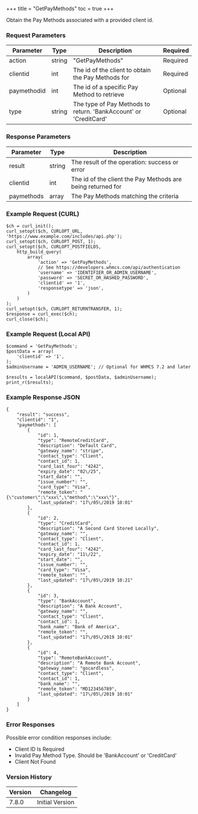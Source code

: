 +++
title = "GetPayMethods"
toc = true
+++

Obtain the Pay Methods associated with a provided client id.

### Request Parameters

| Parameter | Type | Description | Required |
| --------- | ---- | ----------- | -------- |
| action | string | "GetPayMethods" | Required |
| clientid | int | The id of the client to obtain the Pay Methods for | Required |
| paymethodid | int | The id of a specific Pay Method to retrieve | Optional |
| type | string | The type of Pay Methods to return. 'BankAccount' or 'CreditCard' | Optional |

### Response Parameters

| Parameter | Type | Description |
| --------- | ---- | ----------- |
| result | string | The result of the operation: success or error |
| clientid | int | The id of the client the Pay Methods are being returned for |
| paymethods | array | The Pay Methods matching the criteria |


### Example Request (CURL)

```
$ch = curl_init();
curl_setopt($ch, CURLOPT_URL, 'https://www.example.com/includes/api.php');
curl_setopt($ch, CURLOPT_POST, 1);
curl_setopt($ch, CURLOPT_POSTFIELDS,
    http_build_query(
        array(
            'action' => 'GetPayMethods',
            // See https://developers.whmcs.com/api/authentication
            'username' => 'IDENTIFIER_OR_ADMIN_USERNAME',
            'password' => 'SECRET_OR_HASHED_PASSWORD',
            'clientid' => '1',
            'responsetype' => 'json',
        )
    )
);
curl_setopt($ch, CURLOPT_RETURNTRANSFER, 1);
$response = curl_exec($ch);
curl_close($ch);
```


### Example Request (Local API)

```
$command = 'GetPayMethods';
$postData = array(
    'clientid' => '1',
);
$adminUsername = 'ADMIN_USERNAME'; // Optional for WHMCS 7.2 and later

$results = localAPI($command, $postData, $adminUsername);
print_r($results);
```


### Example Response JSON

```
{
    "result": "success",
    "clientid": "1",
    "paymethods": [
        {
            "id": 1,
            "type": "RemoteCreditCard",
            "description": "Default Card",
            "gateway_name": "stripe",
            "contact_type": "Client",
            "contact_id": 1,
            "card_last_four": "4242",
            "expiry_date": "02\/25",
            "start_date": "",
            "issue_number": "",
            "card_type": "Visa",
            "remote_token": "{\"customer\":\"xxx\",\"method\":\"xxx\"}",
            "last_updated": "17\/05\/2019 10:01"
        },
        {
            "id": 2,
            "type": "CreditCard",
            "description": "A Second Card Stored Locally",
            "gateway_name": "",
            "contact_type": "Client",
            "contact_id": 1,
            "card_last_four": "4242",
            "expiry_date": "11\/22",
            "start_date": "",
            "issue_number": "",
            "card_type": "Visa",
            "remote_token": "",
            "last_updated": "17\/05\/2019 10:21"
        },
        {
            "id": 3,
            "type": "BankAccount",
            "description": "A Bank Account",
            "gateway_name": "",
            "contact_type": "Client",
            "contact_id": 1,
            "bank_name": "Bank of America",
            "remote_token": "",
            "last_updated": "17\/05\/2019 10:01"
        },
        {
            "id": 4,
            "type": "RemoteBankAccount",
            "description": "A Remote Bank Account",
            "gateway_name": "gocardless",
            "contact_type": "Client",
            "contact_id": 1,
            "bank_name": "",
            "remote_token": "MD123456789",
            "last_updated": "17\/05\/2019 10:01"
        }
    ]
}
```


### Error Responses

Possible error condition responses include:

* Client ID Is Required
* Invalid Pay Method Type. Should be 'BankAccount' or 'CreditCard'
* Client Not Found


### Version History

| Version | Changelog |
| ------- | --------- |
| 7.8.0 | Initial Version |
